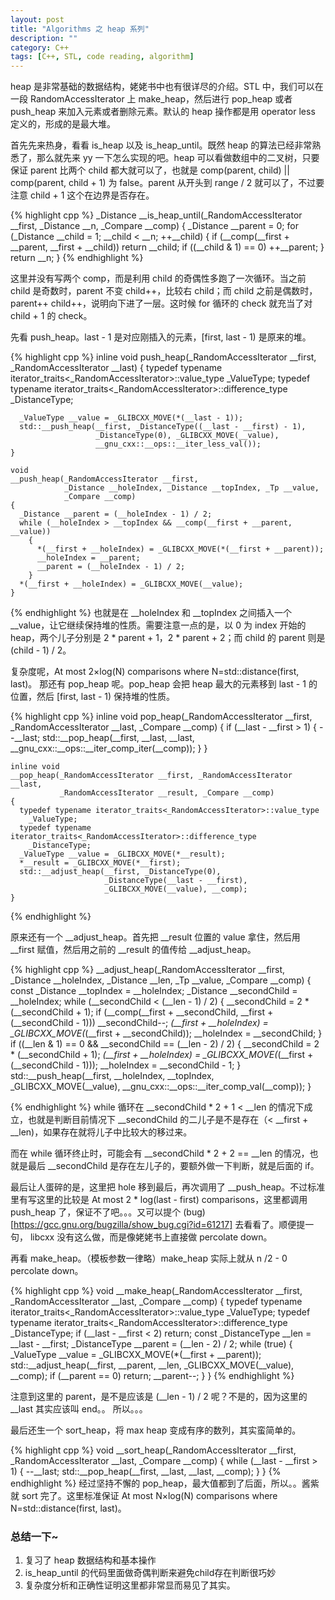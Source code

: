 ```yaml
---
layout: post
title: "Algorithms 之 heap 系列"
description: ""
category: C++
tags: [C++, STL, code reading, algorithm]
---
```

heap 是非常基础的数据结构，姥姥书中也有很详尽的介绍。STL 中，我们可以在一段 RandomAccessIterator 上 make\_heap，然后进行 pop\_heap 或者 push\_heap 来加入元素或者删除元素。默认的 heap 操作都是用 operator less 定义的，形成的是最大堆。

首先先来热身，看看 is\_heap 以及 is\_heap\_until。既然 heap 的算法已经非常熟悉了，那么就先来 yy 一下怎么实现的吧。heap 可以看做数组中的二叉树，只要保证 parent 比两个 child 都大就可以了，也就是 comp(parent, child) \|\| comp(parent, child + 1) 为 false。parent 从开头到 range / 2 就可以了，不过要注意 child + 1 这个在边界是否存在。

{% highlight cpp %}
    _Distance
    __is_heap_until(_RandomAccessIterator __first, _Distance __n,
                    _Compare __comp)
    {
      _Distance __parent = 0;
      for (_Distance __child = 1; __child < __n; ++__child)
        {
          if (__comp(__first + __parent, __first + __child))
            return __child;
          if ((__child & 1) == 0)
            ++__parent;
        }
      return __n;
    }
{% endhighlight %}
<!--more-->
这里并没有写两个 comp，而是利用 child 的奇偶性多跑了一次循环。当之前 child 是奇数时，parent 不变 child++，比较右 child；而 child 之前是偶数时，parent++ child++，说明向下进了一层。这时候 for 循环的 check 就充当了对 child + 1 的 check。

先看 push\_heap。last - 1 是对应刚插入的元素，[first, last - 1) 是原来的堆。

{% highlight cpp %}
    inline void
    push_heap(_RandomAccessIterator __first, _RandomAccessIterator __last)
    {
      typedef typename iterator_traits<_RandomAccessIterator>::value_type
          _ValueType;
      typedef typename iterator_traits<_RandomAccessIterator>::difference_type
          _DistanceType;

      _ValueType __value = _GLIBCXX_MOVE(*(__last - 1));
      std::__push_heap(__first, _DistanceType((__last - __first) - 1),
                       _DistanceType(0), _GLIBCXX_MOVE(__value),
                       __gnu_cxx::__ops::__iter_less_val());
    }

    void
    __push_heap(_RandomAccessIterator __first,
                _Distance __holeIndex, _Distance __topIndex, _Tp __value,
                _Compare __comp)
    {
      _Distance __parent = (__holeIndex - 1) / 2;
      while (__holeIndex > __topIndex && __comp(__first + __parent, __value))
        {
          *(__first + __holeIndex) = _GLIBCXX_MOVE(*(__first + __parent));
          __holeIndex = __parent;
          __parent = (__holeIndex - 1) / 2;
        }
      *(__first + __holeIndex) = _GLIBCXX_MOVE(__value);
    }
{% endhighlight %}
也就是在 \_\_holeIndex 和 \_\_topIndex 之间插入一个 \_\_value，让它继续保持堆的性质。需要注意一点的是，以 0 为 index 开始的 heap，两个儿子分别是 2 * parent + 1，2 * parent + 2；而 child 的 parent 则是 (child - 1) / 2。

复杂度呢，At most 2×log(N) comparisons where N=std::distance(first, last)。
那还有 pop\_heap 呢。pop\_heap 会把 heap 最大的元素移到 last - 1 的位置，然后 [first, last - 1)  保持堆的性质。

{% highlight cpp %}
    inline void
    pop_heap(_RandomAccessIterator __first,
             _RandomAccessIterator __last, _Compare __comp)
    {
      if (__last - __first > 1)
        {
          --__last;
          std::__pop_heap(__first, __last, __last,
                          __gnu_cxx::__ops::__iter_comp_iter(__comp));
        }
    }


    inline void
    __pop_heap(_RandomAccessIterator __first, _RandomAccessIterator __last,
               _RandomAccessIterator __result, _Compare __comp)
    {
      typedef typename iterator_traits<_RandomAccessIterator>::value_type
        _ValueType;
      typedef typename iterator_traits<_RandomAccessIterator>::difference_type
        _DistanceType;
      _ValueType __value = _GLIBCXX_MOVE(*__result);
      *__result = _GLIBCXX_MOVE(*__first);
      std::__adjust_heap(__first, _DistanceType(0),
                         _DistanceType(__last - __first),
                         _GLIBCXX_MOVE(__value), __comp);
    }
{% endhighlight %}

原来还有一个 \_\_adjust\_heap。首先把 \_\_result 位置的 value 拿住，然后用 \_\_first 赋值，然后用之前的 \_\_result 的值传给 \_\_adjust\_heap。

{% highlight cpp %}
    __adjust_heap(_RandomAccessIterator __first, _Distance __holeIndex,
                  _Distance __len, _Tp __value, _Compare __comp)
    {
      const _Distance __topIndex = __holeIndex;
      _Distance __secondChild = __holeIndex;
      while (__secondChild < (__len - 1) / 2)
        {
          __secondChild = 2 * (__secondChild + 1);
          if (__comp(__first + __secondChild,
                     __first + (__secondChild - 1)))
            __secondChild--;
          *(__first + __holeIndex) = _GLIBCXX_MOVE(*(__first + __secondChild));
          __holeIndex = __secondChild;
        }
      if ((__len & 1) == 0 && __secondChild == (__len - 2) / 2)
        {
          __secondChild = 2 * (__secondChild + 1);
          *(__first + __holeIndex) = _GLIBCXX_MOVE(*(__first
                                                     + (__secondChild - 1)));
          __holeIndex = __secondChild - 1;
        }
      std::__push_heap(__first, __holeIndex, __topIndex,
                       _GLIBCXX_MOVE(__value),
                       __gnu_cxx::__ops::__iter_comp_val(__comp));
    }

{% endhighlight %}
while 循环在 \_\_secondChild * 2 + 1 &lt; \_\_len 的情况下成立，也就是判断目前情况下 \_\_secondChild 的二儿子是不是存在（&lt; \_\_first + \_\_len)，如果存在就将儿子中比较大的移过来。

而在 while 循环终止时，可能会有 \_\_secondChild * 2 + 2 ==  \_\_len 的情况，也就是最后 \_\_secondChild 是存在左儿子的，要额外做一下判断，就是后面的 if。

最后让人蛋碎的是，这里把 hole 移到最后，再次调用了 \_\_push\_heap。不过标准里有写这里的比较是 At most 2 * log(last - first) comparisons，这里都调用 push\_heap 了，保证不了吧。。。又可以提个 (bug)[https://gcc.gnu.org/bugzilla/show_bug.cgi?id=61217] 去看看了。顺便提一句， libcxx 没有这么做，而是像姥姥书上直接做 percolate down。

再看 make\_heap。（模板参数一律略）make\_heap 实际上就从 n /2 - 0 percolate down。

{% highlight cpp %}
    void
    __make_heap(_RandomAccessIterator __first, _RandomAccessIterator __last,
                _Compare __comp)
    {
      typedef typename iterator_traits<_RandomAccessIterator>::value_type
          _ValueType;
      typedef typename iterator_traits<_RandomAccessIterator>::difference_type
          _DistanceType;
      if (__last - __first < 2)
        return;
      const _DistanceType __len = __last - __first;
      _DistanceType __parent = (__len - 2) / 2;
      while (true)
        {
          _ValueType __value = _GLIBCXX_MOVE(*(__first + __parent));
          std::__adjust_heap(__first, __parent, __len, _GLIBCXX_MOVE(__value),
                             __comp);
          if (__parent == 0)
            return;
          __parent--;
        }
    }
{% endhighlight %}

注意到这里的 parent，是不是应该是 (\_\_len - 1) / 2 呢？不是的，因为这里的 \_\_last 其实应该叫 end。。 所以。。。

最后还生一个 sort\_heap，将 max heap 变成有序的数列，其实蛮简单的。

{% highlight cpp %}
    void
    __sort_heap(_RandomAccessIterator __first, _RandomAccessIterator __last,
                _Compare __comp)
    {
      while (__last - __first > 1)
        {
          --__last;
          std::__pop_heap(__first, __last, __last, __comp);
        }
    }
{% endhighlight %}
经过坚持不懈的 pop\_heap，最大值都到了后面，所以。。酱紫就 sort 完了。这里标准保证 At most N×log(N) comparisons where N=std::distance(first, last)。

### 总结一下~
1. 复习了 heap 数据结构和基本操作
2. is\_heap\_until 的代码里面做奇偶判断来避免child存在判断很巧妙
3. 复杂度分析和正确性证明这里都非常显而易见了其实。
